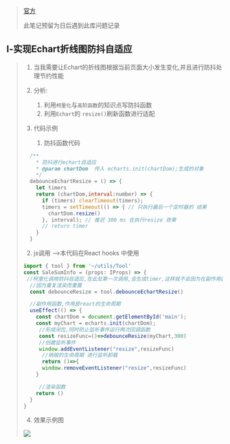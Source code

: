 > [官方](http://echarts.apache.org/zh/index.html)
>
> 此笔记预留为日后遇到此库问题记录

## Ⅰ-实现Echart折线图防抖自适应

>1. 当我需要让Echart的折线图根据当前页面大小发生变化,并且进行防抖处理节约性能
>
>2. 分析:
>
>      1. 利用`柯里化`与`高阶函数`的知识点写防抖函数
>      2. 利用`Echart`的 `resize()`刷新函数进行适配
>
>3. 代码示例
>
>    1. 防抖函数代码
>
>  ```jsx
>    /**
>      * 防抖进行echart自适应
>      * @param chartDom  传入 echarts.init(chartDom);生成的对象
>      */
>    debounceEchartResize = () => {
>      let timers 
>      return (chartDom,interval:number) => {
>        if (timers) clearTimeout(timers);
>        timers = setTimeout(() => { // 只执行最后一个定时器的 结果
>          chartDom.resize()
>        }, interval); // 推迟 300 ms 在执行resize 效果 
>        // return timer
>      }
>    }
>  ```
>
>2. js调用 -->本代码在React hooks 中使用
>
>  ```jsx
>  import { tool } from '~/utils/Tool'
>  const SaleSumInfo = (props: IProps) => {
>   //柯里化调用防抖自适应,在此处第一次调用,会生成timer,这样就不会因为在副作用函数中
>    //因为重复渲染而重置
>    const debounceResize = tool.debounceEchartResize()
>
>    //副作用函数,作用是react的生命周期
>    useEffect(() => {
>      const chartDom = document.getElementById('main');
>      const myChart = echarts.init(chartDom);
>       //形成闭包,同时防止监听事件运行两次回调函数
>       const resizeFunc=()=>debounceResize(myChart,300)
>       //创建监听事件
>       window.addEventListener("resize",resizeFunc) 
>        //销毁的生命周期 进行监听卸载
>    	 return ()=>{
>        window.removeEventListener("resize",resizeFunc)
>      }
>
>     	//渲染函数
>      return ()
>    }
>  }
>  ```
>
>4. 效果示例图
>
>  ![](https://s2.loli.net/2022/02/15/wLUBX5PoDdaKQGF.gif)